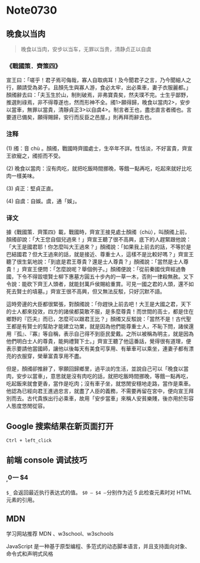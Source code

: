# Note0730



## 晚食以当肉

>晚食以当肉，安步以当车，无罪以当贵，清静贞正以自虞

### 《戰國策．齊策四》

宣王曰：「嗟乎！君子焉可侮哉，寡人自取病耳！及今聞君子之言，乃今聞細人之行，願請受為弟子。且顏先生與寡人游，食必太牢，出必乘車，妻子衣服麗都。」顏斶辭去曰：「夫玉生於山，制則破焉，非弗寶貴矣，然夫璞不完。士生乎鄙野，推選則祿焉，非不得尊遂也，然而形神不全。斶1>願得歸，晚食以當肉2>，安步以當車，無罪以當貴，清靜貞正3>以自虞4>。制言者王也，盡忠直言者斶也。言要道已備矣，願得賜歸，安行而反臣之邑屋。」則再拜而辭去也。

### 注释

(1) 斶：音 chù 。顏斶，戰國時齊國處士，生卒年不詳。性恬淡，不好富貴，齊宣王欲寵之，斶拒而不受。 

(2) 晚食以當肉：沒有肉吃，就把吃飯時間挪晚，等餓一點再吃，吃起來就好比吃肉一樣美味。 

(3) 貞正：堅貞正直。 

(4) 自虞：自娛。虞，通「娛」。 

### 译文

據《戰國策．齊策四》載，戰國時，齊宣王接見處士顏斶（chù），叫顏斶上前，顏斶卻說：「大王您自個兒過來！」齊宣王聽了很不高興，底下的人趕緊跟他說：「大王是國君耶！你怎麼叫大王過來？」顏斶說：「如果我上前去的話，不等於是巴結國君？但大王過來的話，就是接近、尊重士人，這樣不是比較好嗎？」齊宣王聽了很生氣地說：「到底是君王尊貴？還是士人尊貴？」顏斶說：「當然是士人尊貴！」齊宣王便問：「怎麼說呢？舉個例子。」顏斶便說：「從前秦國伐齊經過魯國，下令不得毀壞賢士柳下惠墓方圓五十步內的一草一木，否則一律殺無赦。又下令說：能砍下齊王人頭者，就能封萬戶侯賜給重賞。可見一國之君的人頭，還不如死去賢士的墳墓。」齊宣王很不高興，但又無法反駁，只好沉默不語。

這時旁邊的大臣都很緊張，對顏斶說：「你趕快上前去吧！大王是大國之君，天下的士人都來投效，四方的諸侯都莫敢不服，是多麼尊貴！而世間的高士，都是住在鄉野的『匹夫』而已，怎麼可以跟君王比？」顏斶又反駁說：「當然不是！古代聖王都是有賢士的幫助才能建立功業，就是因為他們能尊重士人，不恥下問，諸侯還用『孤』、『寡』等自稱，表示自己得不到臣民愛戴。之所以被稱為明主，就是因為他們明白士人的尊貴，能夠禮賢下士。」齊宣王聽了他這番話，覺得很有道理，便表示要請他當國師，讓他以後每天有美食可享用、有華車可以乘坐，連妻子都有漂亮的衣服穿，榮華富貴享用不盡。

但是，顏斶卻推辭了，寧願回歸鄉里，過平淡的生活，並說自己可以「晚食以當肉，安步以當車」，意思就是沒有肉吃的話，就把吃飯時間挪晚，等餓一點再吃，吃起飯來就會更香，當作是吃肉；沒有車子坐，就悠閒安穩地走路，當作是乘車。他認為已經向君王進過忠言，就盡了人臣的義務，不需要再留在宮中，便向宣王拜別而去。古代貴族出行必乘車，故用「安步當車」來稱人安貧樂賤，後亦用於形容人態度悠閒從容。

	
###


## Google 搜索结果在新页面打开

`Ctrl + left_click`


## 前端 console 调试技巧

### $_ ,$0 — $4

`$_` 会返回最近执行表达式的值。
`$0 — $4 —` 分别作为近 5 此检查元素时对 HTML 元素的引用。


## MDN

学习网站推荐 MDN 、w3school、w3schools

JavaScript 是一种基于原型编程、多范式的动态脚本语言，并且支持面向对象、命令式和声明式风格

